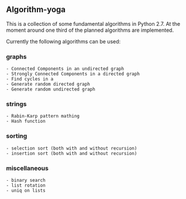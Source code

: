 Algorithm-yoga
--------------

This is a collection of some fundamental algorithms in Python 2.7.
At the moment around one third of the planned algorithms are implemented.

Currently the following algorithms can be used:

### graphs
	- Connected Components in an undirected graph
	- Strongly Connected Components in a directed graph
	- Find cycles in a 
	- Generate random directed graph
	- Generate random undirected graph

### strings
	- Rabin-Karp pattern mathing
	- Hash function

### sorting
	- selection sort (both with and without recursion)
	- insertion sort (both with and without recursion)

### miscellaneous
	- binary search
	- list rotation
	- uniq on lists
